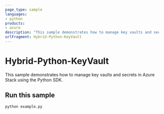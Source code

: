 ```yaml
---
page_type: sample
languages:
- python
products:
- azure
description: "This sample demonstrates how to manage key vaults and secrets in Azure Stack using the Python SDK."
urlFragment: Hybrid-Python-KeyVault
---
```


# Hybrid-Python-KeyVault

This sample demonstrates how to manage key vaults and secrets in Azure Stack using the Python SDK.

## Run this sample

```
python example.py
```